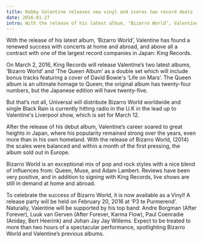 ```yaml
---
title: Robby Valentine releases new vinyl and scores two record deals
date: 2016-01-27
intro: With the release of his latest album, ‘Bizarro World’, Valentine has found a renewed success with concerts at home and abroad, and above all a contract with one of the largest record companies in Japan, King Records.
---
```


<p class="u-lead">With the release of his latest album, ‘Bizarro World’, Valentine has found a renewed success with concerts at home and abroad, and above all a contract with one of the largest record companies in Japan: King Records.</p>

<p>On March 2, 2016, King Records will release Valentine’s two latest albums, ‘Bizarro World’ and ‘The Queen Album’ as a double set which will include bonus tracks featuring a cover of David Bowie's ‘Life on Mars’. The Queen album is an ultimate homage to Queen; the original album has twenty-four numbers, but the Japanese edition will have twenty-five.</p>

<p>But that’s not all, Universal will distribute Bizarro World worldwide and single Black Rain is currently hitting radio in the U.K in the lead up to Valentine's Liverpool show, which is set for March 12.</p>

<p>After the release of his debut album, Valentine’s career soared to great heights in Japan, where his popularity remained strong over the years, even more than in his own homeland. With the release of Bizarro World, (2014) the scales were balanced and within a month of the first pressing, the album sold out in Europe.</p>

<p>Bizarro World is an exceptional mix of pop and rock styles with a nice blend of influences from: Queen, Muse, and Adam Lambert. Reviews have been very positive, and in addition to signing with King Records, live shows are still in demand at home and abroad.</p>

<p>To celebrate the success of Bizarro World, it is now available as a Vinyl! A release party will be held on February 20, 2016 at ‘P3 te Purmerend’. Naturally, Valentine will be supported by his top band: Andre Borgman (After Forever), Luuk van Gerven (After Forever, Karma Flow), Paul Coenradie (Aniday, Bert Heerink) and Johan Jay Jay Willems. Expect to be treated to more than two hours of a spectacular performance, spotlighting Bizarro World and Valentine’s previous albums.</p>
